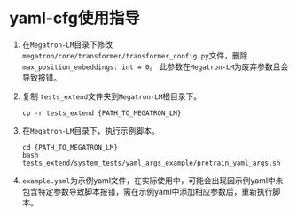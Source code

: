 # yaml-cfg使用指导

1. 在`Megatron-LM`目录下修改`megatron/core/transformer/transformer_config.py`文件，删除`max_position_embeddings: int = 0`。
此参数在`Megatron-LM`为废弃参数且会导致报错。

2. 复制 `tests_extend`文件夹到`Megatron-LM`根目录下。
   
    ```shell
    cp -r tests_extend {PATH_TO_MEGATRON_LM}
    ```

3. 在`Megatron-LM`目录下，执行示例脚本。
   ```shell
   cd {PATH_TO_MEGATRON_LM}
   bash tests_extend/system_tests/yaml_args_example/pretrain_yaml_args.sh
   ```

4. `example.yaml`为示例yaml文件，在实际使用中，可能会出现因示例yaml中未包含特定参数导致脚本报错，需在示例yaml中添加相应参数后，重新执行脚本。